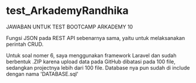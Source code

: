 # test_ArkademyRandhika
JAWABAN UNTUK TEST BOOTCAMP ARKADEMY 10

Fungsi JSON pada REST API sebenarnya sama, yaitu untuk melaksanakan perintah CRUD.

Untuk soal nomer 6, saya menggunakan framework Laravel dan sudah berbentuk .ZIP karena upload data pada GitHub dibatasi pada 100 file, sedangkan projectnya lebih dari 100 file. Database nya pun sudah di include dengan nama 'DATABASE.sql'
